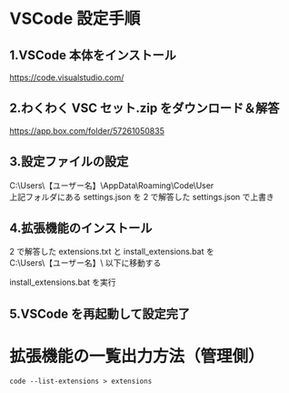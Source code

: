 # VSCode 設定手順

## 1.VSCode 本体をインストール

https://code.visualstudio.com/

## 2.わくわく VSC セット.zip をダウンロード＆解答

https://app.box.com/folder/57261050835

## 3.設定ファイルの設定

C:\Users\【ユーザー名】\AppData\Roaming\Code\User  
上記フォルダにある settings.json を 2 で解答した settings.json で上書き

## 4.拡張機能のインストール

2 で解答した extensions.txt と install_extensions.bat を  
C:\Users\【ユーザー名】\ 以下に移動する

install_extensions.bat を実行

## 5.VSCode を再起動して設定完了

# 拡張機能の一覧出力方法（管理側）

`code --list-extensions > extensions`
